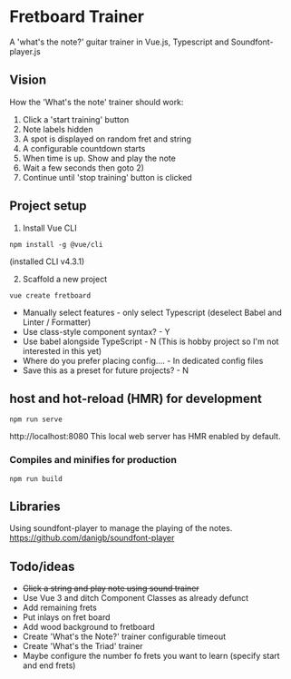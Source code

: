 # Fretboard Trainer
A 'what's the note?' guitar trainer in Vue.js, Typescript and Soundfont-player.js

## Vision
How the 'What's the note' trainer should work:
1. Click a 'start training' button
2. Note labels hidden
3. A spot is displayed on random fret and string
4. A configurable countdown starts
5. When time is up. Show and play the note
6. Wait a few seconds then goto 2)
7. Continue until 'stop training' button is clicked

## Project setup
1) Install Vue CLI
```
npm install -g @vue/cli
```
(installed CLI v4.3.1)

2) Scaffold a new project
```
vue create fretboard
```
- Manually select features - only select Typescript (deselect Babel and Linter / Formatter)
- Use class-style component syntax? - Y
- Use babel alongside TypeScript - N (This is hobby project so I'm not interested in this yet)
- Where do you prefer placing config.... - In dedicated config files
- Save this as a preset for future projects? - N

## host and hot-reload (HMR) for development
```
npm run serve
```
http://localhost:8080
This local web server has HMR enabled by default.

### Compiles and minifies for production
```
npm run build
```

## Libraries
Using soundfont-player to manage the playing of the notes.
https://github.com/danigb/soundfont-player

## Todo/ideas
- ~~Click a string and play note using sound trainer~~
- Use Vue 3 and ditch Component Classes as already defunct
- Add remaining frets
- Put inlays on fret board
- Add wood background to fretboard
- Create 'What's the Note?' trainer configurable timeout
- Create 'What's the Triad' trainer
- Maybe configure the number fo frets you want to learn (specify start and end frets)




